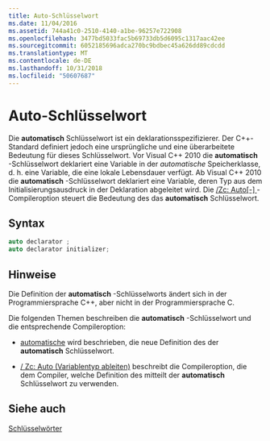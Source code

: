 ```yaml
---
title: Auto-Schlüsselwort
ms.date: 11/04/2016
ms.assetid: 744a41c0-2510-4140-a1be-96257e722908
ms.openlocfilehash: 3477bd5033fac5b69733db5d6095c1317aac42ee
ms.sourcegitcommit: 6052185696adca270bc9bdbec45a626dd89cdcdd
ms.translationtype: MT
ms.contentlocale: de-DE
ms.lasthandoff: 10/31/2018
ms.locfileid: "50607687"
---
```

# <a name="auto-keyword"></a>Auto-Schlüsselwort

Die **automatisch** Schlüsselwort ist ein deklarationsspezifizierer. Der C++-Standard definiert jedoch eine ursprüngliche und eine überarbeitete Bedeutung für dieses Schlüsselwort. Vor Visual C++ 2010 die **automatisch** -Schlüsselwort deklariert eine Variable in der *automatische* Speicherklasse, d. h. eine Variable, die eine lokale Lebensdauer verfügt. Ab Visual C++ 2010 die **automatisch** -Schlüsselwort deklariert eine Variable, deren Typ aus dem Initialisierungsausdruck in der Deklaration abgeleitet wird. Die [/Zc: Auto&#91;-&#93; ](../build/reference/zc-auto-deduce-variable-type.md) -Compileroption steuert die Bedeutung des das **automatisch** Schlüsselwort.

## <a name="syntax"></a>Syntax

```cpp
auto declarator ;
auto declarator initializer;
```

## <a name="remarks"></a>Hinweise

Die Definition der **automatisch** -Schlüsselworts ändert sich in der Programmiersprache C++, aber nicht in der Programmiersprache C.

Die folgenden Themen beschreiben die **automatisch** -Schlüsselwort und die entsprechende Compileroption:

- [automatische](../cpp/auto-cpp.md) wird beschrieben, die neue Definition des der **automatisch** Schlüsselwort.

- [/ Zc: Auto (Variablentyp ableiten)](../build/reference/zc-auto-deduce-variable-type.md) beschreibt die Compileroption, die dem Compiler, welche Definition des mitteilt der **automatisch** Schlüsselwort zu verwenden.

## <a name="see-also"></a>Siehe auch

[Schlüsselwörter](../cpp/keywords-cpp.md)